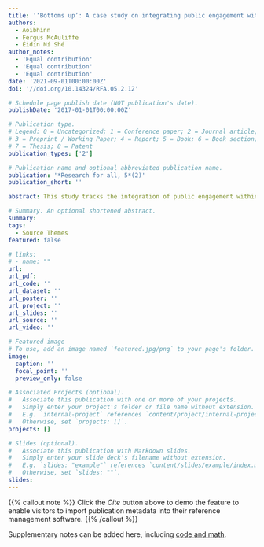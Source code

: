 ```yaml
---
title: '‘Bottoms up’: A case study on integrating public engagement within a university culture'
authors:
  - Aoibhinn
  - Fergus McAuliffe
  - Éidín Ní Shé
author_notes:
  - 'Equal contribution'
  - 'Equal contribution'
  - 'Equal contribution'
date: '2021-09-01T00:00:00Z'
doi: '//doi.org/10.14324/RFA.05.2.12'

# Schedule page publish date (NOT publication's date).
publishDate: '2017-01-01T00:00:00Z'

# Publication type.
# Legend: 0 = Uncategorized; 1 = Conference paper; 2 = Journal article;
# 3 = Preprint / Working Paper; 4 = Report; 5 = Book; 6 = Book section;
# 7 = Thesis; 8 = Patent
publication_types: ['2']

# Publication name and optional abbreviated publication name.
publication: '*Research for all, 5*(2)'
publication_short: ''

abstract: This study tracks the integration of public engagement within the systems, structures and culture of a university in Ireland. Public engagement, as an activity of research institutes, is gaining increased attention from policy and funding sources across Europe. However, little has been heard on the processes and practices which bring public engagement to the fore of conversations and activities in such institutions. In this practice case study, we track the evolution of a community of practice of public engagement in an Irish university over three years, through a bottom-up approach taken by a small group of faculty and staff, and organized through collective leadership to maintain momentum over the time period. With the support of key leadership figures, who provided top-down financial and structural support, we trace the narrative of defining public engagement within the university through stakeholder workshops, recording relevant activities with an institution-wide census, updating university public engagement reporting metrics, and establishing an active community of practice. Four key learnings are identified from this collective narrative (1) the need for patience in attempting to instigate change within an institution; (2) the importance of establishing a shared understanding; (3) the importance of enacting collective leadership as a community; and (4) the necessity of leadership support with grass-roots activity. Reflection on these learnings suggests that the embedding of public engagement in institutions requires both personal and institutional investment.

# Summary. An optional shortened abstract.
summary: 
tags:
  - Source Themes
featured: false

# links:
# - name: ""
url: 
url_pdf: 
url_code: ''
url_dataset: ''
url_poster: ''
url_project: ''
url_slides: ''
url_source: ''
url_video: ''

# Featured image
# To use, add an image named `featured.jpg/png` to your page's folder.
image:
  caption: ''
  focal_point: ''
  preview_only: false

# Associated Projects (optional).
#   Associate this publication with one or more of your projects.
#   Simply enter your project's folder or file name without extension.
#   E.g. `internal-project` references `content/project/internal-project/index.md`.
#   Otherwise, set `projects: []`.
projects: []

# Slides (optional).
#   Associate this publication with Markdown slides.
#   Simply enter your slide deck's filename without extension.
#   E.g. `slides: "example"` references `content/slides/example/index.md`.
#   Otherwise, set `slides: ""`.
slides:
---
```


{{% callout note %}}
Click the _Cite_ button above to demo the feature to enable visitors to import publication metadata into their reference management software.
{{% /callout %}}

Supplementary notes can be added here, including [code and math](https://wowchemy.com/docs/content/writing-markdown-latex/).
